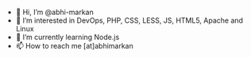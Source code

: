 - 👋 Hi, I’m @abhi-markan
- 👀 I’m interested in DevOps, PHP, CSS, LESS, JS, HTML5, Apache and Linux
- 🌱 I’m currently learning Node.js
- 📫 How to reach me [at]abhimarkan
